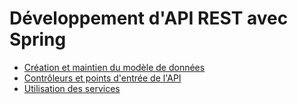 # Développement d'API REST avec Spring

- [Création et maintien du modèle de données](schema.md)
- [Contrôleurs et points d'entrée de l'API]()
- [Utilisation des services]()